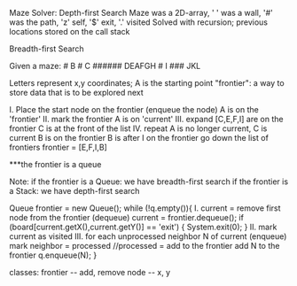 Maze Solver:
	Depth-first Search
	Maze was a 2D-array, ' ' was a wall, '#' was the path, 'z' self, '$' exit, '.' visited
	Solved with recursion; previous locations stored on the call stack

Breadth-first Search

Given a maze:
	  #	  B	
	  #	  C
	######	DEAFGH
	  #	  I
	  ###	  JKL

Letters represent x,y coordinates;
A is the starting point
"frontier": a way to store data that is to be explored next

I. Place the start node on the frontier (enqueue the node)
	A is on the 'frontier'
II. mark the frontier
	A is on 'current'
III. expand
	[C,E,F,I] are on the frontier
	C is at the front of the list
IV. repeat 
	A is no longer current, C is current
	B is on the frontier
	B is after I on the frontier
	go down the list of frontiers
	frontier = [E,F,I,B]

***the frontier is a queue

Note: 	if the frontier is a Queue: we have breadth-first search
	if the frontier is a Stack: we have depth-first search

Queue frontier = new Queue();
while (!q.empty()){
	I. current = remove first node from the frontier (dequeue)
	current = frontier.dequeue();
	if (board[current.getX(),current.getY()] == 'exit') {
		System.exit(0);
	}
	II. mark current as visited
	III. for each unprocessed neighbor N of current (enqueue)
		mark neighbor = processed //processed = add to the frontier
		add N to the frontier
		q.enqueue(N);
}

classes:
frontier -- add, remove
node -- x, y
